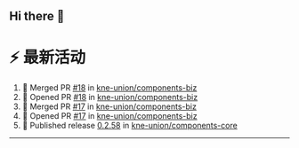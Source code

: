 ## Hi there 👋

<!--

**Here are some ideas to get you started:**

🙋‍♀️ A short introduction - what is your organization all about?
🌈 Contribution guidelines - how can the community get involved?
👩‍💻 Useful resources - where can the community find your docs? Is there anything else the community should know?
🍿 Fun facts - what does your team eat for breakfast?
🧙 Remember, you can do mighty things with the power of [Markdown](https://docs.github.com/github/writing-on-github/getting-started-with-writing-and-formatting-on-github/basic-writing-and-formatting-syntax)
-->


# ⚡ 最新活动

<!--START_SECTION:activity-->
1. 🎉 Merged PR [#18](https://github.com/kne-union/components-biz/pull/18) in [kne-union/components-biz](https://github.com/kne-union/components-biz)
2. 💪 Opened PR [#18](https://github.com/kne-union/components-biz/pull/18) in [kne-union/components-biz](https://github.com/kne-union/components-biz)
3. 🎉 Merged PR [#17](https://github.com/kne-union/components-biz/pull/17) in [kne-union/components-biz](https://github.com/kne-union/components-biz)
4. 💪 Opened PR [#17](https://github.com/kne-union/components-biz/pull/17) in [kne-union/components-biz](https://github.com/kne-union/components-biz)
5. 🚀 Published release [0.2.58](https://github.com/kne-union/components-core/releases/tag/0.2.58) in [kne-union/components-core](https://github.com/kne-union/components-core)
<!--END_SECTION:activity-->

---
